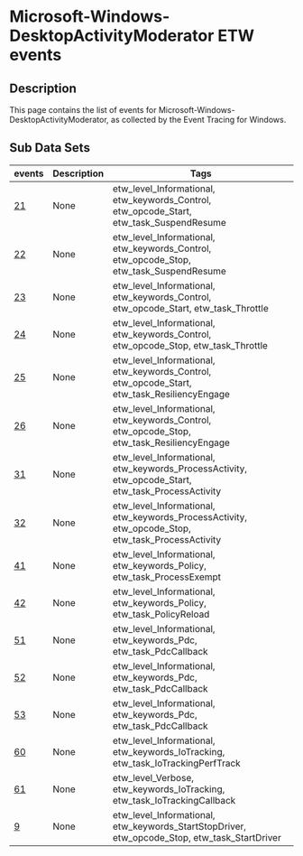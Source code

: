 # Microsoft-Windows-DesktopActivityModerator ETW events

## Description
This page contains the list of events for Microsoft-Windows-DesktopActivityModerator, as collected by the Event Tracing for Windows.

## Sub Data Sets
|events|Description|Tags|
|---|---|---|
|[21](events/event-21.md)|None|etw_level_Informational, etw_keywords_Control, etw_opcode_Start, etw_task_SuspendResume|
|[22](events/event-22.md)|None|etw_level_Informational, etw_keywords_Control, etw_opcode_Stop, etw_task_SuspendResume|
|[23](events/event-23.md)|None|etw_level_Informational, etw_keywords_Control, etw_opcode_Start, etw_task_Throttle|
|[24](events/event-24.md)|None|etw_level_Informational, etw_keywords_Control, etw_opcode_Stop, etw_task_Throttle|
|[25](events/event-25.md)|None|etw_level_Informational, etw_keywords_Control, etw_opcode_Start, etw_task_ResiliencyEngage|
|[26](events/event-26.md)|None|etw_level_Informational, etw_keywords_Control, etw_opcode_Stop, etw_task_ResiliencyEngage|
|[31](events/event-31.md)|None|etw_level_Informational, etw_keywords_ProcessActivity, etw_opcode_Start, etw_task_ProcessActivity|
|[32](events/event-32.md)|None|etw_level_Informational, etw_keywords_ProcessActivity, etw_opcode_Stop, etw_task_ProcessActivity|
|[41](events/event-41.md)|None|etw_level_Informational, etw_keywords_Policy, etw_task_ProcessExempt|
|[42](events/event-42.md)|None|etw_level_Informational, etw_keywords_Policy, etw_task_PolicyReload|
|[51](events/event-51.md)|None|etw_level_Informational, etw_keywords_Pdc, etw_task_PdcCallback|
|[52](events/event-52.md)|None|etw_level_Informational, etw_keywords_Pdc, etw_task_PdcCallback|
|[53](events/event-53.md)|None|etw_level_Informational, etw_keywords_Pdc, etw_task_PdcCallback|
|[60](events/event-60.md)|None|etw_level_Informational, etw_keywords_IoTracking, etw_task_IoTrackingPerfTrack|
|[61](events/event-61.md)|None|etw_level_Verbose, etw_keywords_IoTracking, etw_task_IoTrackingCallback|
|[9](events/event-9.md)|None|etw_level_Informational, etw_keywords_StartStopDriver, etw_opcode_Stop, etw_task_StartDriver|
